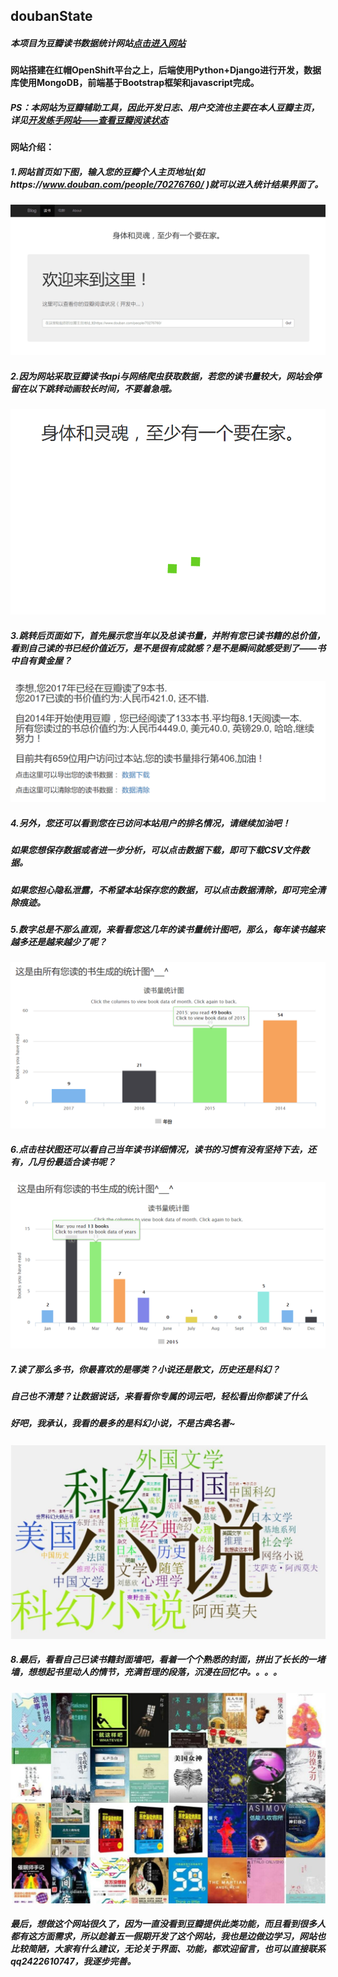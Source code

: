 
## doubanState
##### 本项目为豆瓣读书数据统计网站[点击进入网站](https://doubanstate-lzymbz.rhcloud.com/booksearch/)
#### 网站搭建在红帽OpenShift平台之上，后端使用Python+Django进行开发，数据库使用MongoDB，前端基于Bootstrap框架和javascript完成。
##### PS：本网站为豆瓣辅助工具，因此开发日志、用户交流也主要在本人豆瓣主页，详见[开发练手网站——查看豆瓣阅读状态](https://www.douban.com/note/561570926/)
 <p> </p>   
    
#### 网站介绍：
##### 1.网站首页如下图，输入您的豆瓣个人主页地址(如https://www.douban.com/people/70276760/ )就可以进入统计结果界面了。
![](https://github.com/MianB1zhe/doubanState/blob/master/introPic/searchPage.png)
##### 2.因为网站采取豆瓣读书api与网络爬虫获取数据，若您的读书量较大，网站会停留在以下跳转动画较长时间，不要着急哦。
![](https://github.com/MianB1zhe/doubanState/blob/master/introPic/goInPage.png)
##### 3.跳转后页面如下，首先展示您当年以及总读书量，并附有您已读书籍的总价值，看到自己读的书已经价值近万，是不是很有成就感？是不是瞬间就感受到了——书中自有黄金屋？
![](https://github.com/MianB1zhe/doubanState/blob/master/introPic/calPage.png)
##### 4.另外，您还可以看到您在已访问本站用户的排名情况，请继续加油吧！
#####   如果您想保存数据或者进一步分析，可以点击数据下载，即可下载CSV文件数据。
#####   如果您担心隐私泄露，不希望本站保存您的数据，可以点击数据清除，即可完全清除痕迹。
##### 5.数字总是不那么直观，来看看您这几年的读书量统计图吧，那么，每年读书越来越多还是越来越少了呢？
![](https://github.com/MianB1zhe/doubanState/blob/master/introPic/booksColumn.png)
##### 6.点击柱状图还可以看自己当年读书详细情况，读书的习惯有没有坚持下去，还有，几月份最适合读书呢？
![](https://github.com/MianB1zhe/doubanState/blob/master/introPic/booksColumnMonth.png)
##### 7.读了那么多书，你最喜欢的是哪类？小说还是散文，历史还是科幻？
#####   自己也不清楚？让数据说话，来看看你专属的词云吧，轻松看出你都读了什么
#####   好吧，我承认，我看的最多的是科幻小说，不是古典名著~
![](https://github.com/MianB1zhe/doubanState/blob/master/introPic/wordCloud.jpg)
##### 8.最后，看看自己已读书籍封面墙吧，看着一个个熟悉的封面，拼出了长长的一堵墙，想想起书里动人的情节，充满哲理的段落，沉浸在回忆中。。。。
![](https://github.com/MianB1zhe/doubanState/blob/master/introPic/bookPicWall.jpg)
    
    
##### 最后，想做这个网站很久了，因为一直没看到豆瓣提供此类功能，而且看到很多人都有这方面需求，所以趁着五一假期开发了这个网站，我也是边做边学习，网站也比较简陋，大家有什么建议，无论关于界面、功能，都欢迎留言，也可以直接联系qq2422610747，我逐步完善。

